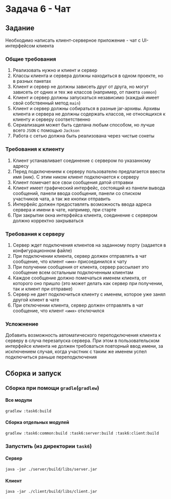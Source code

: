# Задача 6 - Чат

## Задание

Необходимо написать клиент-серверное приложение - чат с UI-интерфейсом клиента

### Общие требования

1. Реализовать нужно и клиент и сервер
2. Классы клиента и сервера должны находиться в одном проекте, но в разных пакетах
3. Клиент и сервер не должны зависеть друг от друга, но могут зависеть от одних и тех же классов (например, от пакета
   `common`)
4. Клиент и сервер должны запускаться независимо (каждый имеет свой собственный метод `main`)
5. Клиент и сервер должны собираться в разные jar-архивы. Архивы клиента и сервера не должны содержать классов, не
   относящихся к клиенту и серверу соответственно
6. Сериализация может быть сделана любым способом, но лучше всего `JSON` с помощью `Jackson`
7. Работа с сетью должна быть реализована через чистые сокеты

### Требования к клиенту

1. Клиент устанавливает соединение с сервером по указанному адресу
2. Перед подключением к серверу пользователю предлагается ввести имя (ник). С этим ником клиент подключается к серверу
3. Клиент помечает все свои сообщения датой отправки
4. Клиент имеет графический интерфейс, состоящий из панели вывода сообщений, панели ввода сообщения, панели со списком
   участников чата, а так же кнопки отправить
5. Интерфейс должен предоставлять возможность ввода адреса сервера и имени в чате, например, при старте
6. При закрытии окна интерфейса клиента, соединение с сервером должно корректно закрываться

### Требования к серверу

1. Сервер ждет подключения клиентов на заданному порту (задается в конфигурационном файле)
2. При подключении клиента, сервер должен отправлять в чат сообщение, что клиент `<имя>` присоединился к чату
3. При получении сообщения от клиента, сервер рассылает это сообщение всем остальным подключенным клиентам
4. Каждое сообщение должно помечаться именем клиента, от которого оно пришло (это может делать как сервер при получении,
   так и клиент при отправке)
5. Сервер не дает подключиться клиенту с именем, которое уже занял другой клиент в чате
6. При отключении клиента, сервер должен отправлять в чат сообщение, что клиент `<имя>` отключился

### Усложнение

Добавить возможность автоматического переподключения клиента к серверу в случа перезапуска сервера. При этом в
пользовательском интерфейсе клиента не должен требоваться повторный ввод имени, за исключением случая, когда участник с
таким же именем успел подключиться раньше переподключения

## Сборка и запуск

### Сборка при помощи `gradle`(`gradlew`)

#### Все модули

```shell
gradlew :task6:build
```

#### Сборка отдельных модулей

```shell
gradlew :task6:common:build :task6:server:build :task6:client:build
```

### Запустить (из директории `task6`)

#### Сервер

```shell
java -jar ./server/build/libs/server.jar
```

#### Клиент

```shell
java -jar ./client/build/libs/client.jar
```
